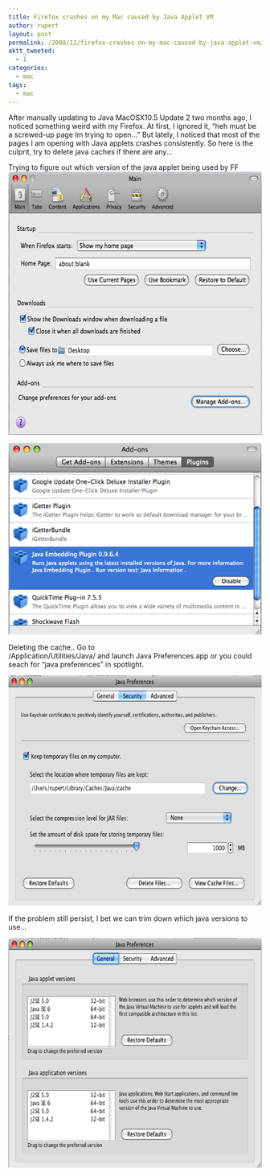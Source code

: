 ```yaml
---
title: Firefox crashes on my Mac caused by Java Applet VM
author: rupert
layout: post
permalink: /2008/12/firefox-crashes-on-my-mac-caused-by-java-applet-vm/
aktt_tweeted:
  - 1
categories:
  - mac
tags:
  - mac
---
```

After manually updating to Java MacOSX10.5 Update 2 two months ago, I noticed something weird with my Firefox. At first, I ignored it, &#8220;heh must be a screwed-up page Im trying to open&#8230;&#8221; But lately, I noticed that most of the pages I am opening with Java applets crashes consistently. So here is the culprit, try to delete java caches if there are any&#8230;

Trying to figure out which version of the java applet being used by FF  
<img src="/images/2008/12/picture-12.png" alt="Picture 1.png" border="0" width="616" height="523" />

<img src="/images/2008/12/picture-21.png" alt="Picture 2.png" border="0" width="524" height="380" />

Deleting the cache.. Go to  
/Application/Utilities/Java/ and launch Java Preferences.app or you could seach for &#8220;java preferences&#8221; in spotlight.

<img src="/images/2008/12/picture-3.png" alt="Picture 3.png" border="0" width="673" height="457" />

If the problem still persist, I bet we can trim down which java versions to use&#8230;

<img src="/images/2008/12/picture-4.png" alt="Picture 4.png" border="0" width="675" height="456" />